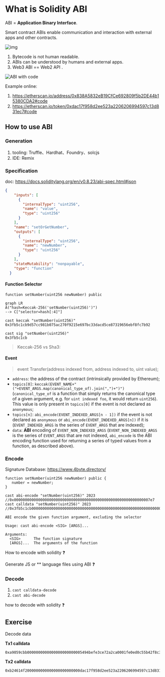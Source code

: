 # What is Solidity ABI 

ABI = **Application Binary Interface**.

Smart contract ABIs enable communication and interaction with external apps and other contracts. 

![img](https://hackernoon.com/hn-images/1*Sz1a7G2pQ62UnkHoieve4w.jpeg)


1. Bytecode is not human readable.
2. ABIs can be understood by humans and external apps.
3. Web3 ABI  ==  Web2 API .

![ABI with code](https://img.learnblockchain.cn/learn202312182114984.png)

 Example online:

1. https://etherscan.io/address/0x838A5832eB19CfCe692809f5b2DE44b15380CDA2#code
2. https://etherscan.io/token/0xdac17f958d2ee523a2206206994597c13d831ec7#code

## How to use ABI

### Generation

1. tooling: Truffle、Hardhat、Foundry、solcjs
2. IDE: Remix

### Specification

doc: https://docs.soliditylang.org/en/v0.8.23/abi-spec.html#json

```json
{
    "inputs": [
      {
        "internalType": "uint256",
        "name": "value",
        "type": "uint256"
      }
    ],
    "name": "setOrGetNumber",
    "outputs": [
      {
        "internalType": "uint256",
        "name": "newNumber",
        "type": "uint256"
      }
    ],
    "stateMutability": "nonpayable",
    "type": "function"
  }
```

#### Function Selector

```
function setNumber(uint256 newNumber) public
```

```mermaid
graph LR
A("hash=Keccak-256('setNumber(uint256)')")
--> C["selector=hash[:4]"]
```

```
cast keccak "setNumber(uint256)"
0x3fb5c1cb9d57cc981b075ac270f9215e697bc33dacd5ce87319656ebf8fc7b92

cast sig "setNumber(uint256)"
0x3fb5c1cb
```

>  Keccak-256 vs Sha3: 

#### Event

>  event Transfer(address indexed from, address indexed to, uint value);

- `address`: the address of the contract (intrinsically provided by Ethereum);
- `topics[0]`: `keccak(EVENT_NAME+"("+EVENT_ARGS.map(canonical_type_of).join(",")+")")` (`canonical_type_of` is a function that simply returns the canonical type of a given argument, e.g. for `uint indexed foo`, it would return `uint256`). This value is only present in `topics[0]` if the event is not declared as `anonymous`;
- `topics[n]`: `abi_encode(EVENT_INDEXED_ARGS[n - 1])` if the event is not declared as `anonymous` or `abi_encode(EVENT_INDEXED_ARGS[n])` if it is (`EVENT_INDEXED_ARGS` is the series of `EVENT_ARGS` that are indexed);
- `data`: **ABI** encoding of `EVENT_NON_INDEXED_ARGS` (`EVENT_NON_INDEXED_ARGS` is the series of `EVENT_ARGS` that are not indexed, `abi_encode` is the ABI encoding function used for returning a series of typed values from a function, as described above).

### Encode

Signature Database: https://www.4byte.directory/

```solidity
function setNumber(uint256 newNumber) public {
   number = newNumber;
}
```

```
cast abi-encode "setNumber(uint256)" 2023
//0x00000000000000000000000000000000000000000000000000000000000007e7
cast calldata "setNumber(uint256)" 2023 
//0x3fb5c1cb00000000000000000000000000000000000000000000000000000000000007e7
```

```
ABI encode the given function argument, excluding the selector

Usage: cast abi-encode <SIG> [ARGS]...

Arguments:
  <SIG>      The function signature
  [ARGS]...  The arguments of the function
```

How to encode with solidity ❓

Generate JS or ** language files using ABI ❓

### Decode

1. `cast calldata-decode`
2. `cast abi-decode`

how to decode with solidity ❓

## Exercise

Decode data

**Tx1 calldata**

```
0xa9059cbb0000000000000000000000005494befe3ce72a2ca0001fe0ed0c55b42f8c358f000000000000000000000000000000000000000000000000000000000836d54c
```

**Tx2 calldata**

```
0xb24614f2000000000000000000000000dac17f958d2ee523a2206206994597c13d831ec70000000000000000000000007c92b8efbcf4ca58a6d877f35ab78aaa0d3d13bf0000000000000000000000000000000000000000000000000000000017d7840000000000000000000000000000000000000000000000000000000000000000800000000000000000000000000000000000000000000000000000000000000000
```



